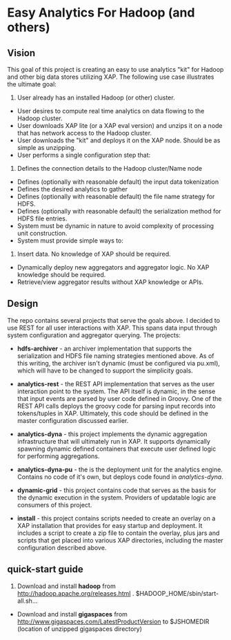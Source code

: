 # Easy Analytics For Hadoop (and others)

## Vision

This goal of this project is creating an easy to use analytics "kit" for Hadoop
and other big data stores utilizing XAP.  The following use case illustrates
the ultimate goal:

1. User already has an installed Hadoop (or other) cluster.
* User desires to compute real time analytics on data flowing to the Hadoop cluster.
* User downloads XAP lite (or a XAP eval version) and unzips it on a node that
has network access to the Hadoop cluster.
* User downloads the "kit" and deploys it on the XAP node.  Should be as simple
as unzipping.
* User performs a single configuration step that:
 1. Defines the connection details to the Hadoop cluster/Name node
 * Defines (optionally with reasonable default) the input data tokenization
 * Defines the desired analytics to gather
 * Defines (optionally with reasonable default) the file name strategy for HDFS.
 * Defines (optionally with reasonable default) the serialization method for HDFS file entries.
* System must be dynamic in nature to avoid complexity of processing unit construction.
* System must provide simple ways to:
 1. Insert data.  No knowledge of XAP should be required.
 * Dynamically deploy new aggregators and aggregator logic.  No XAP knowledge should be required.
 * Retrieve/view aggregator results without XAP knowledge or APIs.

## Design

The repo contains several projects that serve the goals above.  I decided to use REST for all user interactions with XAP.  This spans data input through system configuration and aggregator querying.  The projects:

* **hdfs-archiver** - an archiver implementation that supports the serialization and
HDFS file naming strategies mentioned above.  As of this writing, the archiver isn't
dynamic (must be configured via pu.xml), which will have to be changed to support
the simplicity goals.

* **analytics-rest** - the REST API implementation that serves as the user interaction
point to the system.  The API itself is dynamic, in the sense that input events
are parsed by user code defined in Groovy.  One of the REST API calls deploys the
groovy code for parsing input records into tokens/tuples in XAP.  Ultimately, this
code should be defined in the master configuration discussed earlier.

* **analytics-dyna** - this project implements the dynamic aggregation infrastructure
that will ultimately run in XAP.  It supports dynamically spawning dynamic defined
containers that execute user defined logic for performing aggregations.

* **analytics-dyna-pu** - the is the deployment unit for the analytics engine.  Contains no code of it's own, but deploys code found in _analytics-dyna_.

* **dynamic-grid** - this project contains code that serves as the basis for the dynamic execution in the system.  Providers of updatable logic are consumers of this project.

* **install** - this project contains scripts needed to create an overlay on a XAP installation that provides for easy startup and deployment.  It includes a script to create a zip file to contain the overlay, plus jars and scripts that get placed into various XAP directories, including the master configuration described above.

## quick-start guide

1. Download and install **hadoop** from http://hadoop.apache.org/releases.html . $HADOOP_HOME/sbin/start-all.sh...
* Download and install **gigaspaces** from http://www.gigaspaces.com/LatestProductVersion to $JSHOMEDIR (location of unzipped gigaspaces directory)

